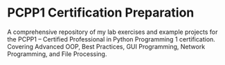 # PCPP1 Certification Preparation
A comprehensive repository of my lab exercises and example projects for the PCPP1 – Certified Professional in Python Programming 1 certification. Covering Advanced OOP, Best Practices, GUI Programming, Network Programming, and File Processing.
